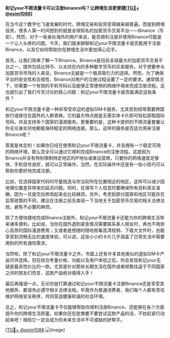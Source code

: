 **和记your不限流量卡可以注册binance吗？让跨境生活更便捷[[TG💪+ @esim1088](https://t.me/s/esim1088)]**

在当今这个数字化飞速发展的时代，跨境交易和投资变得越来越普遍。而提到跨境投资，很多人第一时间想到的就是全球知名的加密货币交易平台——Binance（币安）。然而，对于一些身处海外的用户来说，能否顺利注册并使用Binance可能是一个让人头疼的问题。今天，我们就来聊聊和记your不限流量卡是否能用于注册Binance，以及它如何帮助你在跨境生活中更加得心应手。

首先，让我们简单了解一下Binance。Binance是目前全球最大的加密货币交易平台之一，提供包括比特币、以太坊在内的多种数字货币的买卖服务。对于想要参与加密货币市场的人来说，Binance无疑是一个极具吸引力的选择。然而，为了确保平台的安全性和合规性，Binance对用户的注册过程设置了一定的要求。通常情况下，你需要一个有效的手机号码以及能够正常使用的网络环境来完成注册流程。这也就引出了我们今天讨论的核心问题：和记your不限流量卡是否能满足这些条件？

和记your不限流量卡是一种非常受欢迎的虚拟SIM卡服务，尤其受到经常需要跨国旅行或居住在国外的人群青睐。它的最大特点就是无需实体卡片即可轻松获取国际号码，并且支持多个国家的漫游服务。更重要的是，这种卡提供的不限流量套餐让你无论身处何地都能保持稳定的网络连接。那么，这样的服务是否适合用来注册Binance呢？

答案是肯定的！如果你已经在使用和记your不限流量卡，并且拥有一个稳定可用的网络环境，那么完全可以通过它顺利完成Binance的注册流程。这是因为Binance并没有特别限制特定地区的IP地址或者运营商，只要你的网络速度足够快，手机信号良好，就可以正常操作。当然，在实际操作中还是有一些小技巧可以帮助你更好地完成注册。

比如，在选择国家代码时尽量挑选与你当前所在位置相近的地区，这样可以减少因地理位置差异带来的延迟问题。同时，在填写个人信息时要确保所有资料真实准确，因为一旦提交后修改起来会比较麻烦。另外，考虑到部分国家和地区可能存在监管政策的不同，建议在注册之前先查阅一下当地关于加密货币交易的相关法律法规，避免不必要的麻烦。

除了方便快捷地完成Binance注册外，和记your不限流量卡还能为你的跨境生活带来诸多便利。比如说，当你在国外遇到紧急情况需要联系家人朋友时，再也不用担心高昂的国际漫游费用；又或者是想随时随地观看高清视频、下载大文件时，也能享受到流畅无比的速度体验。可以说，这张小小的卡片几乎涵盖了日常生活中需要用到的所有通信需求。

当然啦，除了和记your不限流量卡之外，市面上还有许多其他类似的虚拟SIM卡产品可供选择。但在综合考量价格、功能以及用户体验之后，你会发现和记your无疑是最具性价比的一款。尤其是针对那些长期生活在国外或者频繁往返于不同国家之间的朋友们而言，这款产品绝对值得入手！

最后再强调一点，无论你是打算通过和记your不限流量卡注册Binance还是享受其他服务，都请务必遵守相关法律法规。毕竟作为普通消费者，我们每个人都有责任维护网络安全秩序，共同营造健康和谐的社会环境。

总之，和记your不限流量卡不仅能够帮助你顺利注册Binance，还能够在各个方面提升你的跨境生活质量。如果你还在犹豫要不要尝试这款产品的话，不妨赶紧行动起来吧！相信它一定会成为你未来生活中不可或缺的好帮手。

[[TG💪+ @esim1088](https://t.me/s/esim1088) ![Image](https://i.postimg.cc/4NQfJmqS/Snipaste-2025-05-13-00-14-12.png)]